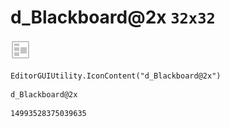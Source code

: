 # d_Blackboard@2x `32x32`
<img src="/img/d_Blackboard@2x.png" width=32 height=32>

``` CSharp
EditorGUIUtility.IconContent("d_Blackboard@2x")
```
```
d_Blackboard@2x
```
```
14993528375039635
```
